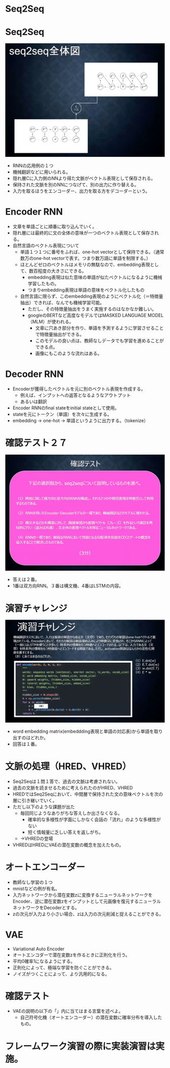 <script type="text/x-mathjax-config">MathJax.Hub.Config({tex2jax:{inlineMath:[['\$','\$'],['\\(','\\)']],processEscapes:true},CommonHTML: {matchFontHeight:false}});</script>
<script type="text/javascript" async src="https://cdnjs.cloudflare.com/ajax/libs/mathjax/2.7.1/MathJax.js?config=TeX-MML-AM_CHTML"></script>

Seq2Seq
=========

# Seq2Seq
![kakunin](imgs/Seq2Seq.png)
- RNNの応用例の１つ
- 機械翻訳などに用いられる。
- 隠れ層Cに入力側のNNより得た文脈がベクトル表現として保存される。
- 保持された文脈を別のNNにつなげて、別の出力に作り替える。
- 入力を取るほうをエンコーダー、出力を取る方をデコーダーという。

# Encoder RNN
- 文章を単語ごとに順番に取り込んでいく。
- 隠れ層には最終的に文の全体の意味が一つのベクトル表現として保存される。
- 自然言語のベクトル表現について
  - 単語１つ１つに番号をふれば、one-hot vectorとして保持できる。（通常数万のone-hot vectorで表す。つまり数万語に単語を制限する。）
  - ほとんどゼロのベクトルはメモリの無駄なので、embedding表現として、数百程度の大きさにできる。
    - embedding表現は似た意味の単語が似たベクトルになるように機械学習したもの。
    - つまりembedding表現は単語の意味をベクトル化したもの
  - 自然言語に限らず、このembedding表現のようにベクトル化（＝特徴量抽出）できれば、なんでも機械学習可能。
    - ただし、その特徴量抽出をうまく実施するのはなかなか難しい。
    - googleのBERTなど高度なモデルではMASKED LANGUAGE MODEL（MLM）が使われる。
      - 文章に穴あき部分を作り、単語を予測するように学習させることで特徴量抽出ができる。
      - このモデルの良い点は、教師なしデータでも学習を進めることができる点。
      - 画像にもこのような流れはある。
  
# Decoder RNN
- Encoderが獲得したベクトルを元に別のベクトル表現を作成する。
  - 例えば、インプットへの返答となるようなアウトプット
  - あるいは翻訳
- Encoder RNNのfinal stateをinitial stateとして使用。
- stateを元にトークン（単語）を次々に生成する。
- embedding → one-hot → 単語というように出力する。（tokenize）

# 確認テスト２７
![kakunin](imgs/kakunin27.png)
- 答えは２番。
- 1番は双方向RNN。３番は構文機、4番はLSTMの内容。

# 演習チャレンジ
![kakunin](imgs/EnshuChallange08.png)
- word embedding matrix(embeddding表現と単語の対応表)から単語を取り出すのはどれか。
- 回答は１番。

# 文脈の処理（HRED、VHRED）
- Seq2Seqは１問１答で、過去の文脈は考慮されない。
- 過去の文脈を読ませるために考えられたのがHRED、VHRED
- HREDではSeq2Seqにおいて、中間層で保持された文の意味ベクトルを次の層に引き継いでいく。
- ただし以下のような課題が出た
  - 毎回同じようなありがちな答えしか出さなくなる。
    - 確率的な多様性が字面にしかなく会話の「流れ」のような多様性がない
    - 短く情報量に乏しい答えを返しがち。
  - →VHREDの登場
- VHREDはHREDにVAEの潜在変数の概念を加えたもの。

# オートエンコーダー
- 教師なし学習の１つ
- mnistなどの例が有名。
- 入力ネットワークから潜在変数zに変換するニューラルネットワークをEncoder、逆に潜在変数zをインプットとして元画像を復元するニューラルネットワークをDecoderとする。
- zの次元が入力より小さい場合、zは入力の次元削減と捉えることができる。

# VAE
- Variational Auto Encoder
- オートエンコダーで潜在変数zを作るときに正則化を行う。
- 平均0確率1になるようにする。
- 正則化によって、極端な学習を防ぐことができる。
- ノイズがつくことによって、より汎用的になる。

# 確認テスト
- VAEの説明の以下の「」内に当てはまる言葉を述べよ。
  - 自己符号化機（オートエンコーダー）の潜在変数に確率分布を導入したもの。


# フレームワーク演習の際に実装演習は実施。